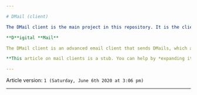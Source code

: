 ```yaml
---

# DMail (client)

The DMail client is the main project in this repository. It is the client that manages, sends, and reads DMail messages on SNU. DMail Stands for:

**D**igital **Mail**

The DMail client is an advanced email client that sends DMails, which are also emails. The client is written in VBS, HTML, CSS, and JS on Windows platforms, and just HTML, CSS, and JS on other platforms.

**This article on mail clients is a stub. You can help by *expanding it!***

---
```


Article version: `1 (Saturday, June 6th 2020 at 3:06 pm)`

---
